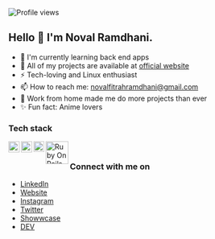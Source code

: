![Profile views](https://gpvc.arturio.dev/novalramdhani)

## Hello 👋 I'm Noval Ramdhani.

- 🌱 I'm currently learning back end apps
- 🚀 All of my projects are available at [official website](https://novalnotes.vercel.app/projects)
- ⚡️ Tech-loving and Linux enthusiast
- 📫 How to reach me: novalfitrahramdhani@gmail.com
- 💼 Work from home made me do more projects than ever
- ✨ Fun fact: Anime lovers

### Tech stack

<a href="https://nextjs.org/"><img align="left" alt="Next" title="Next" width="22px" src="https://cdn.worldvectorlogo.com/logos/next-js.svg" /></a>
<a href="https://reactjs.org/"><img align="left" alt="React" title="React" width="22px" src="https://cdn.worldvectorlogo.com/logos/react-2.svg" /></a>
<a href="https://laravel.com/"><img align="left" alt="Laravel" title="Laravel" width="21px" src="https://cdn.worldvectorlogo.com/logos/laravel-2.svg" /></a>
<a href="https://rubyonrails.org/"><img align="left" alt="Ruby On Rails" title="Ruby On Rails" width="45px" src="https://cdn.worldvectorlogo.com/logos/rails-1.svg" /></a>

<br>

### Connect with me on

- <a href="https://linkedin.com/in/novalramdhani/">LinkedIn</a>
- <a href="https://novalnotes.vercel.app">Website</a>
- <a href="https://instagram.com/novallrmdhni">Instagram</a>
- <a href="https://twitter.com/novallramdhani">Twitter</a>
- <a href="https://showwcase.com/novalrmdhni">Showwcase</a>
- <a href="https://dev.to/novalramdhani">DEV</a>
